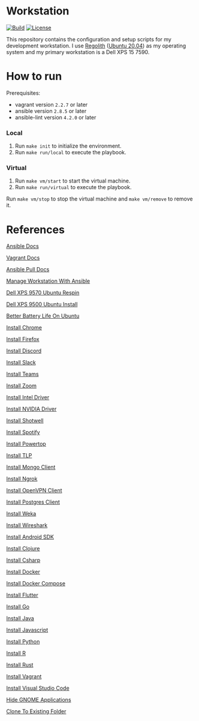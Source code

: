 # Workstation
[![Build](https://img.shields.io/github/workflow/status/tomdewildt/workstation/ci/master)](https://github.com/tomdewildt/workstation/actions?query=workflow%3Aci)
[![License](https://img.shields.io/github/license/tomdewildt/workstation)](https://github.com/tomdewildt/workstation/blob/master/LICENSE)

This repository contains the configuration and setup scripts for my development workstation. I use [Regolith](https://regolith-linux.org/) ([Ubuntu 20.04](https://ubuntu.com/)) as my operating system and my primary workstation is a Dell XPS 15 7590.

# How to run

Prerequisites:
* vagrant version ```2.2.7``` or later
* ansible version ```2.8.5``` or later
* ansible-lint version ```4.2.0``` or later

### Local

1. Run ```make init``` to initialize the environment.
2. Run ```make run/local``` to execute the playbook.

### Virtual

1. Run ```make vm/start``` to start the virtual machine.
2. Run ```make run/virtual``` to execute the playbook.

Run ```make vm/stop``` to stop the virtual machine and ```make vm/remove``` to remove it.

# References

[Ansible Docs](https://docs.ansible.com)

[Vagrant Docs](https://www.vagrantup.com/docs)

[Ansible Pull Docs](https://docs.ansible.com/ansible/latest/cli/ansible-pull.html)

[Manage Workstation With Ansible](https://opensource.com/article/18/3/manage-workstation-ansible)

[Dell XPS 9570 Ubuntu Respin](https://github.com/JackHack96/dell-xps-9570-ubuntu-respin)

[Dell XPS 9500 Ubuntu Install](https://medium.com/@asad.manji/my-journey-installing-ubuntu-20-04-on-the-dell-xps-15-9500-2020-8ac8560373d1)

[Better Battery Life On Ubuntu](https://medium.com/@tomwwright/better-battery-life-on-ubuntu-17-10-4588b7f72def)

[Install Chrome](https://support.google.com/chrome/a/answer/9025903?hl=en)

[Install Firefox](https://support.mozilla.org/en-US/kb/install-firefox-linux)

[Install Discord](https://support.discord.com/hc/en-us/articles/360034561191-Installation-Guide)

[Install Slack](https://slack.com/intl/en-nl/downloads/linux)

[Install Teams](https://docs.microsoft.com/en-us/microsoftteams/get-clients#linux)

[Install Zoom](https://support.zoom.us/hc/en-us/articles/204206269-Installing-or-updating-Zoom-on-Linux#h_adcc0b66-b2f4-468b-bc7a-12c182f354b7)

[Install Intel Driver](https://software.intel.com/security-software-guidance/secure-coding/loading-microcode-os)

[Install NVIDIA Driver](https://www.nvidia.com/Download/driverResults.aspx/166883/en-us)

[Install Shotwell](https://wiki.gnome.org/Apps/Shotwell/BuildingAndInstalling)

[Install Spotify](https://www.spotify.com/us/download/linux)

[Install Powertop](https://wiki.archlinux.org/index.php/powertop#Installation)

[Install TLP](https://wiki.archlinux.org/index.php/TLP#Installation)

[Install Mongo Client](https://docs.mongodb.com/manual/tutorial/install-mongodb-on-ubuntu)

[Install Ngrok](https://ngrok.com/download)

[Install OpenVPN Client](https://community.openvpn.net/openvpn/wiki/OpenVPN3Linux)

[Install Postgres Client](https://www.postgresql.org/download/linux/ubuntu)

[Install Weka](https://waikato.github.io/weka-wiki/downloading_weka/#linux)

[Install Wireshark](https://www.wireshark.org/docs/wsug_html/#_installing_from_debs_under_debian_ubuntu_and_other_debian_derivatives)

[Install Android SDK](https://developer.android.com/studio#downloads)

[Install Clojure](https://clojure.org/guides/getting_started)

[Install Csharp](https://docs.microsoft.com/en-us/dotnet/core/install/linux-ubuntu#2004-)

[Install Docker](https://docs.docker.com/engine/install/ubuntu/)

[Install Docker Compose](https://docs.docker.com/compose/install/)

[Install Flutter](https://flutter.dev/docs/get-started/install/linux)

[Install Go](https://golang.org/doc/install)

[Install Java](https://openjdk.java.net/install/index.html)

[Install Javascript](https://github.com/nodesource/distributions/blob/master/README.md#debinstall)

[Install Python](https://wiki.python.org/moin/BeginnersGuide/Download)

[Install R](https://cran.r-project.org/)

[Install Rust](https://www.rust-lang.org/tools/install)

[Install Vagrant](https://www.vagrantup.com/docs/installation/)

[Install Visual Studio Code](https://code.visualstudio.com/docs/setup/linux)

[Hide GNOME Applications](https://unix.stackexchange.com/questions/383536/hide-icons-from-gnome-launcher-applications-page-in-fedora-26)

[Clone To Existing Folder](https://stackoverflow.com/questions/5377960/whats-the-best-practice-to-git-clone-into-an-existing-folder)
